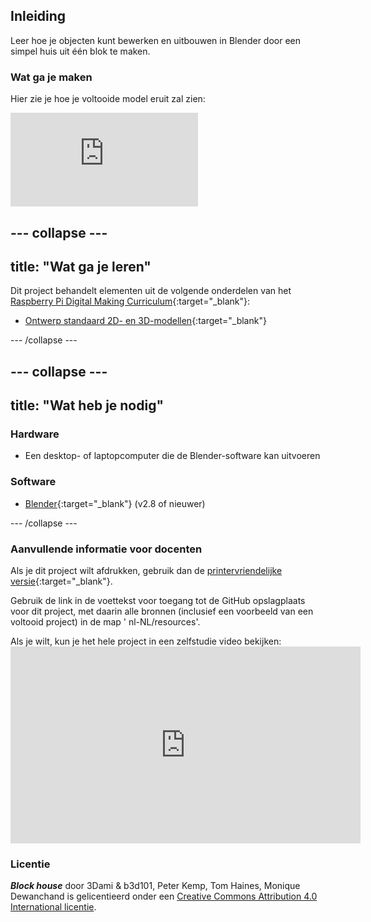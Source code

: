 ## Inleiding

Leer hoe je objecten kunt bewerken en uitbouwen in Blender door een simpel huis uit één blok te maken.

### Wat ga je maken

Hier zie je hoe je voltooide model eruit zal zien:

<div class="responsive-embed responsive-embed--video">
  <iframe class="responsive-embed__iframe" src="https://sketchfab.com/models/79f08731ff7848f48e09fbe473ee563b/embed" frameborder="0" allowvr allowfullscreen mozallowfullscreen="true" webkitallowfullscreen="true"></iframe>
</div>

## \--- collapse \---

## title: "Wat ga je leren"

Dit project behandelt elementen uit de volgende onderdelen van het [Raspberry Pi Digital Making Curriculum](http://rpf.io/curriculum){:target="_blank"}:

+ [Ontwerp standaard 2D- en 3D-modellen](https://curriculum.raspberrypi.org/design/creator/){:target="_blank"}

\--- /collapse \---

## \--- collapse \---

## title: "Wat heb je nodig"

### Hardware

+ Een desktop- of laptopcomputer die de Blender-software kan uitvoeren

### Software

+ [Blender](https://www.blender.org/download/){:target="_blank"} (v2.8 of nieuwer)

\--- /collapse \---

### Aanvullende informatie voor docenten

Als je dit project wilt afdrukken, gebruik dan de [printervriendelijke versie](https://projects.raspberrypi.org/en/projects/blender-block-house/print){:target="_blank"}.

Gebruik de link in de voettekst voor toegang tot de GitHub opslagplaats voor dit project, met daarin alle bronnen (inclusief een voorbeeld van een voltooid project) in de map ' nl-NL/resources'.

Als je wilt, kun je het hele project in een zelfstudie video bekijken: <iframe width="560" height="315" src="https://www.youtube.com/embed/96Boo8roD3A" frameborder="0" allowfullscreen></iframe> 

### Licentie

***Block house*** door 3Dami & b3d101, Peter Kemp, Tom Haines, Monique Dewanchand is gelicentieerd onder een [Creative Commons Attribution 4.0 International licentie](http://creativecommons.org/licenses/by-sa/4.0/).